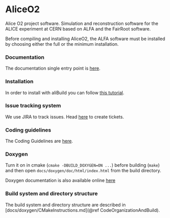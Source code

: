 
AliceO2
=======

Alice O2 project software. Simulation and reconstruction software for
the ALICE experiment at CERN based on ALFA and the FairRoot software.

Before compiling and installing AliceO2, the ALFA software must be
installed by choosing either the full or the minimum installation.

### Documentation
The documentation single entry point is [here](https://alice-o2.web.cern.ch/). 

### Installation 
In order to install with aliBuild you can follow [this tutorial](http://alisw.github.io/alibuild/o2-tutorial.html).

### Issue tracking system
We use JIRA to track issues. Head [here](https://alice.its.cern.ch/jira) to create tickets.

### Coding guidelines
The Coding Guidelines are [here](https://github.com/AliceO2Group/CodingGuidelines).

### Doxygen 
Turn it on in cmake (`cmake -DBUILD_DOXYGEN=ON ...`) before building (`make`) and then open 
`docs/doxygen/doc/html/index.html` from the build directory.

Doxygen documentation is also available online [here](http://aliceo2group.github.io/AliceO2/)

### Build system and directory structure
The build system and directory structure are described in 
[docs/doxygen/CMakeInstructions.md](@ref CodeOrganizationAndBuild).